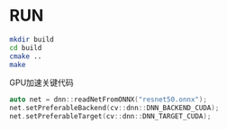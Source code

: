 # RUN
```bash
mkdir build
cd build
cmake ..
make
```
GPU加速关键代码
```c++
auto net = dnn::readNetFromONNX("resnet50.onnx");
net.setPreferableBackend(cv::dnn::DNN_BACKEND_CUDA);
net.setPreferableTarget(cv::dnn::DNN_TARGET_CUDA);
```
